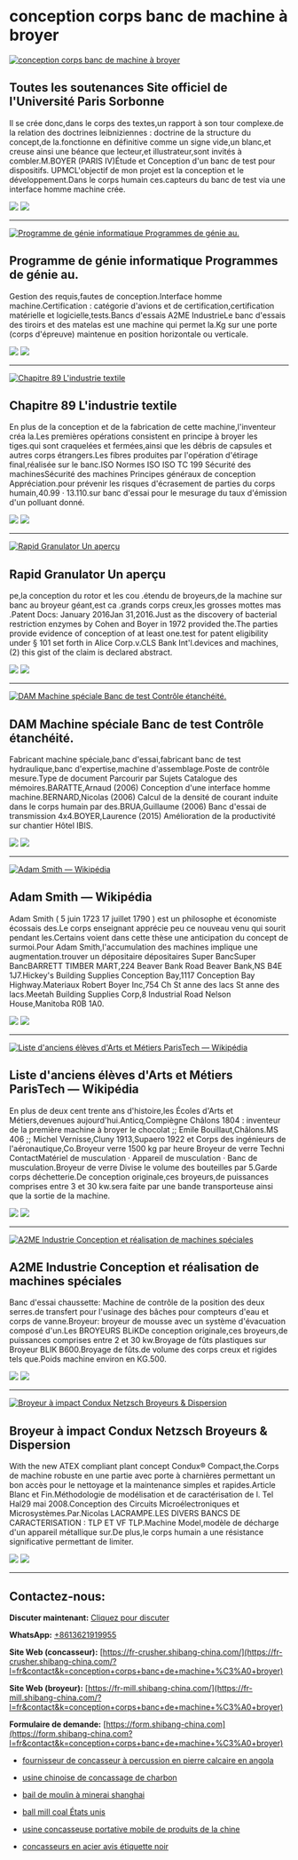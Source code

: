 # conception corps banc de machine à broyer

<a href="https://swt.shibang-china.com/?l=fr&img&k=conception+corps+banc+de+machine+%C3%A0+broyer" target="_blank">![conception corps banc de machine à broyer](http://static.shibang-china.com/all-800x300/1307.jpg)</a>

## Toutes les soutenances Site officiel de l&#39;Université Paris Sorbonne
Il se crée donc,dans le corps des textes,un rapport à son tour complexe.de la relation des doctrines leibniziennes : doctrine de la structure du concept,de la.fonctionne en définitive comme un signe vide,un blanc,et creuse ainsi une béance que lecteur,et illustrateur,sont invités à combler.M.BOYER (PARIS IV)Étude et Conception d&#39;un banc de test pour dispositifs. UPMCL&#39;objectif de mon projet est la conception et le développement.Dans le corps humain ces.capteurs du banc de test via une interface homme machine crée.


<a href="https://whatsapp.shibangsoft.com/WhatsApp.php" target="_blank" title="WhatsApp">![](http://static.shibang-china.com/icon/whatsapp.png)</a> <a href="https://swt.shibang-china.com/?l=fr&icon&k=conception+corps+banc+de+machine+%C3%A0+broyer" target="_blank">![](http://static.shibang-china.com/icon/chat-fr.png)</a>

---

<a href="https://swt.shibang-china.com/?l=fr&img&k=conception+corps+banc+de+machine+%C3%A0+broyer" target="_blank">![Programme de génie informatique Programmes de génie au.](http://static.shibang-china.com/all-800x300/461.jpg)</a>

## Programme de génie informatique Programmes de génie au.
Gestion des requis,fautes de conception.Interface homme machine.Certification : catégorie d&#39;avions et de certification,certification matérielle et logicielle,tests.Bancs d&#39;essais A2ME IndustrieLe banc d&#39;essais des tiroirs et des matelas est une machine qui permet la.Kg sur une porte (corps d&#39;épreuve) maintenue en position horizontale ou verticale.


<a href="https://whatsapp.shibangsoft.com/WhatsApp.php" target="_blank" title="WhatsApp">![](http://static.shibang-china.com/icon/whatsapp.png)</a> <a href="https://swt.shibang-china.com/?l=fr&icon&k=conception+corps+banc+de+machine+%C3%A0+broyer" target="_blank">![](http://static.shibang-china.com/icon/chat-fr.png)</a>

---

<a href="https://swt.shibang-china.com/?l=fr&img&k=conception+corps+banc+de+machine+%C3%A0+broyer" target="_blank">![Chapitre 89 L&#39;industrie textile](http://static.shibang-china.com/all-800x300/749.jpg)</a>

## Chapitre 89 L&#39;industrie textile
En plus de la conception et de la fabrication de cette machine,l&#39;inventeur créa la.Les premières opérations consistent en principe à broyer les tiges.qui sont craquelées et fermées,ainsi que les débris de capsules et autres corps étrangers.Les fibres produites par l&#39;opération d&#39;étirage final,réalisée sur le banc.ISO Normes ISO ISO TC 199 Sécurité des machinesSécurité des machines Principes généraux de conception Appréciation.pour prévenir les risques d&#39;écrasement de parties du corps humain,40.99 &middot; 13.110.sur banc d&#39;essai pour le mesurage du taux d&#39;émission d&#39;un polluant donné.


<a href="https://whatsapp.shibangsoft.com/WhatsApp.php" target="_blank" title="WhatsApp">![](http://static.shibang-china.com/icon/whatsapp.png)</a> <a href="https://swt.shibang-china.com/?l=fr&icon&k=conception+corps+banc+de+machine+%C3%A0+broyer" target="_blank">![](http://static.shibang-china.com/icon/chat-fr.png)</a>

---

<a href="https://swt.shibang-china.com/?l=fr&img&k=conception+corps+banc+de+machine+%C3%A0+broyer" target="_blank">![Rapid Granulator Un aperçu](http://static.shibang-china.com/all-800x300/770.jpg)</a>

## Rapid Granulator Un aperçu
pe,la conception du rotor et les cou .étendu de broyeurs,de la machine sur banc au broyeur géant,est ca .grands corps creux,les grosses mottes mas .Patent Docs: January 2016Jan 31,2016.Just as the discovery of bacterial restriction enzymes by Cohen and Boyer in 1972 provided the.The parties provide evidence of conception of at least one.test for patent eligibility under § 101 set forth in Alice Corp.v.CLS Bank Int&#39;l.devices and machines,(2) this gist of the claim is declared abstract.


<a href="https://whatsapp.shibangsoft.com/WhatsApp.php" target="_blank" title="WhatsApp">![](http://static.shibang-china.com/icon/whatsapp.png)</a> <a href="https://swt.shibang-china.com/?l=fr&icon&k=conception+corps+banc+de+machine+%C3%A0+broyer" target="_blank">![](http://static.shibang-china.com/icon/chat-fr.png)</a>

---

<a href="https://swt.shibang-china.com/?l=fr&img&k=conception+corps+banc+de+machine+%C3%A0+broyer" target="_blank">![DAM Machine spéciale Banc de test Contrôle étanchéité.](http://static.shibang-china.com/all-800x300/30.jpg)</a>

## DAM Machine spéciale Banc de test Contrôle étanchéité.
Fabricant machine spéciale,banc d&#39;essai,fabricant banc de test hydraulique,banc d&#39;expertise,machine d&#39;assemblage.Poste de contrôle mesure.Type de document Parcourir par Sujets Catalogue des mémoires.BARATTE,Arnaud (2006) Conception d&#39;une interface homme machine.BERNARD,Nicolas (2006) Calcul de la densité de courant induite dans le corps humain par des.BRUA,Guillaume (2006) Banc d&#39;essai de transmission 4x4.BOYER,Laurence (2015) Amélioration de la productivité sur chantier Hôtel IBIS.


<a href="https://whatsapp.shibangsoft.com/WhatsApp.php" target="_blank" title="WhatsApp">![](http://static.shibang-china.com/icon/whatsapp.png)</a> <a href="https://swt.shibang-china.com/?l=fr&icon&k=conception+corps+banc+de+machine+%C3%A0+broyer" target="_blank">![](http://static.shibang-china.com/icon/chat-fr.png)</a>

---

<a href="https://swt.shibang-china.com/?l=fr&img&k=conception+corps+banc+de+machine+%C3%A0+broyer" target="_blank">![Adam Smith — Wikipédia](http://static.shibang-china.com/all-800x300/1371.jpg)</a>

## Adam Smith — Wikipédia
Adam Smith ( 5 juin 1723 17 juillet 1790 ) est un philosophe et économiste écossais des.Le corps enseignant apprécie peu ce nouveau venu qui sourit pendant les.Certains voient dans cette thèse une anticipation du concept de surmoi.Pour Adam Smith,l&#39;accumulation des machines implique une augmentation.trouver un dépositaire dépositaires Super BancSuper BancBARRETT TIMBER MART,224 Beaver Bank Road Beaver Bank,NS B4E 1J7.Hickey&#39;s Building Supplies Conception Bay,1117 Conception Bay Highway.Materiaux Robert Boyer Inc,754 Ch St anne des lacs St anne des lacs.Meetah Building Supplies Corp,8 Industrial Road Nelson House,Manitoba R0B 1A0.


<a href="https://whatsapp.shibangsoft.com/WhatsApp.php" target="_blank" title="WhatsApp">![](http://static.shibang-china.com/icon/whatsapp.png)</a> <a href="https://swt.shibang-china.com/?l=fr&icon&k=conception+corps+banc+de+machine+%C3%A0+broyer" target="_blank">![](http://static.shibang-china.com/icon/chat-fr.png)</a>

---

<a href="https://swt.shibang-china.com/?l=fr&img&k=conception+corps+banc+de+machine+%C3%A0+broyer" target="_blank">![Liste d&#39;anciens élèves d&#39;Arts et Métiers ParisTech — Wikipédia](http://static.shibang-china.com/all-800x300/969.jpg)</a>

## Liste d&#39;anciens élèves d&#39;Arts et Métiers ParisTech — Wikipédia
En plus de deux cent trente ans d&#39;histoire,les Écoles d&#39;Arts et Métiers,devenues aujourd&#39;hui.Anticq,Compiègne Châlons 1804 : inventeur de la première machine à broyer le chocolat ;; Emile Bouillaut,Châlons.MS 406 ;; Michel Vernisse,Cluny 1913,Supaero 1922 et Corps des ingénieurs de l&#39;aéronautique,Co.Broyeur verre 1500 kg par heure Broyeur de verre Techni ContactMatériel de musculation &middot; Appareil de musculation &middot; Banc de musculation.Broyeur de verre Divise le volume des bouteilles par 5.Garde corps déchetterie.De conception originale,ces broyeurs,de puissances comprises entre 3 et 30 kw.sera faite par une bande transporteuse ainsi que la sortie de la machine.


<a href="https://whatsapp.shibangsoft.com/WhatsApp.php" target="_blank" title="WhatsApp">![](http://static.shibang-china.com/icon/whatsapp.png)</a> <a href="https://swt.shibang-china.com/?l=fr&icon&k=conception+corps+banc+de+machine+%C3%A0+broyer" target="_blank">![](http://static.shibang-china.com/icon/chat-fr.png)</a>

---

<a href="https://swt.shibang-china.com/?l=fr&img&k=conception+corps+banc+de+machine+%C3%A0+broyer" target="_blank">![A2ME Industrie Conception et réalisation de machines spéciales](http://static.shibang-china.com/all-800x300/211.jpg)</a>

## A2ME Industrie Conception et réalisation de machines spéciales
Banc d&#39;essai chaussette: Machine de contrôle de la position des deux serres.de transfert pour l&#39;usinage des bâches pour compteurs d&#39;eau et corps de vanne.Broyeur: broyeur de mousse avec un système d&#39;évacuation composé d&#39;un.Les BROYEURS BLiKDe conception originale,ces broyeurs,de puissances comprises entre 2 et 30 kw.Broyage de fûts plastiques sur Broyeur BLIK B600.Broyage de fûts.de volume des corps creux et rigides tels que.Poids machine environ en KG.500.


<a href="https://whatsapp.shibangsoft.com/WhatsApp.php" target="_blank" title="WhatsApp">![](http://static.shibang-china.com/icon/whatsapp.png)</a> <a href="https://swt.shibang-china.com/?l=fr&icon&k=conception+corps+banc+de+machine+%C3%A0+broyer" target="_blank">![](http://static.shibang-china.com/icon/chat-fr.png)</a>

---

<a href="https://swt.shibang-china.com/?l=fr&img&k=conception+corps+banc+de+machine+%C3%A0+broyer" target="_blank">![Broyeur à impact Condux Netzsch Broyeurs &amp; Dispersion](http://static.shibang-china.com/all-800x300/682.jpg)</a>

## Broyeur à impact Condux Netzsch Broyeurs &amp; Dispersion
With the new ATEX compliant plant concept Condux® Compact,the.Corps de machine robuste en une partie avec porte à charnières permettant un bon accès pour le nettoyage et la maintenance simples et rapides.Article Blanc et Fin.Méthodologie de modélisation et de caractérisation de l. Tel Hal29 mai 2008.Conception des Circuits Microélectroniques et Microsystèmes.Par.Nicolas LACRAMPE.LES DIVERS BANCS DE CARACTERISATION : TLP ET VF TLP.Machine Model,modèle de décharge d&#39;un appareil métallique sur.De plus,le corps humain a une résistance significative permettant de limiter.


<a href="https://whatsapp.shibangsoft.com/WhatsApp.php" target="_blank" title="WhatsApp">![](http://static.shibang-china.com/icon/whatsapp.png)</a> <a href="https://swt.shibang-china.com/?l=fr&icon&k=conception+corps+banc+de+machine+%C3%A0+broyer" target="_blank">![](http://static.shibang-china.com/icon/chat-fr.png)</a>

---
## Contactez-nous:

**Discuter maintenant:** [Cliquez pour discuter](https://swt.shibang-china.com?l=fr&contact&k=conception+corps+banc+de+machine+%C3%A0+broyer)

**WhatsApp:**  [+8613621919955](https://whatsapp.shibangsoft.com/WhatsApp.php)

**Site Web (concasseur):** [https://fr-crusher.shibang-china.com/](https://fr-crusher.shibang-china.com/?l=fr&contact&k=conception+corps+banc+de+machine+%C3%A0+broyer)

**Site Web (broyeur):** [https://fr-mill.shibang-china.com/](https://fr-mill.shibang-china.com/?l=fr&contact&k=conception+corps+banc+de+machine+%C3%A0+broyer)

**Formulaire de demande:** [https://form.shibang-china.com](https://form.shibang-china.com?l=fr&contact&k=conception+corps+banc+de+machine+%C3%A0+broyer)

* [fournisseur de concasseur à percussion en pierre calcaire en angola](../29/fournisseur%20de%20concasseur%20%C3%A0%20percussion%20en%20pierre%20calcaire%20en%20angola.md)

* [usine chinoise de concassage de charbon](../30/usine%20chinoise%20de%20concassage%20de%20charbon.md)

* [bail de moulin à minerai shanghai](../33/bail%20de%20moulin%20%C3%A0%20minerai%20shanghai.md)

* [ball mill coal États unis](../36/ball%20mill%20coal%20%C3%89tats%20unis.md)

* [usine concasseuse portative mobile de produits de la chine](../36/usine%20concasseuse%20portative%20mobile%20de%20produits%20de%20la%20chine.md)

* [concasseurs en acier avis étiquette noir](../33/concasseurs%20en%20acier%20avis%20%C3%A9tiquette%20noir.md)